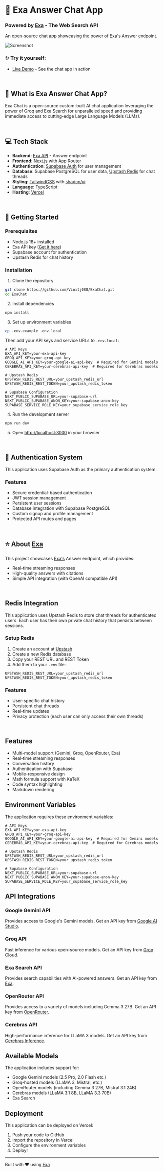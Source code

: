 # 💬 Exa Answer Chat App
### Powered by [Exa](https://exa.ai) - The Web Search API

An open-source chat app showcasing the power of Exa's Answer endpoint.

![Screenshot](https://imgur.com/RfS8wxi.jpg)

### ✨ Try it yourself:

- [Live Demo](https://exa-chat.vercel.app/) - See the chat app in action

<br>

## 🎯 What is Exa Answer Chat App?

Exa Chat is a open-source custom-built AI chat application leveraging the power of Groq and Exa Search for unparalleled speed and providing immediate access to cutting-edge Large Language Models (LLMs).



<br>

## 💻 Tech Stack
- **Backend**: [Exa API](https://exa.ai) - Answer endpoint
- **Frontend**: [Next.js](https://nextjs.org/docs) with App Router
- **Authentication**: [Supabase Auth](https://supabase.com/auth) for user management
- **Database**: Supabase PostgreSQL for user data, [Upstash Redis](https://upstash.com/) for chat threads
- **Styling**: [TailwindCSS](https://tailwindcss.com) with [shadcn/ui](https://ui.shadcn.com/)
- **Language**: TypeScript
- **Hosting**: [Vercel](https://vercel.com/)

<br>

## 🚀 Getting Started

### Prerequisites
- Node.js 18+ installed
- Exa API key ([Get it here](https://dashboard.exa.ai/api-keys))
- Supabase account for authentication
- Upstash Redis for chat history

### Installation

1. Clone the repository
```bash
git clone https://github.com/Vinitj088/ExaChat.git
cd ExaChat
```

2. Install dependencies
```bash
npm install
```

3. Set up environment variables
```bash
cp .env.example .env.local
```
Then add your API keys and service URLs to `.env.local`:
```
# API Keys
EXA_API_KEY=your-exa-api-key
GROQ_API_KEY=your-groq-api-key
GOOGLE_AI_API_KEY=your-google-ai-api-key  # Required for Gemini models
CEREBRAS_API_KEY=your-cerebras-api-key  # Required for Cerebras models

# Upstash Redis
UPSTASH_REDIS_REST_URL=your_upstash_redis_url
UPSTASH_REDIS_REST_TOKEN=your_upstash_redis_token

# Supabase Configuration
NEXT_PUBLIC_SUPABASE_URL=your-supabase-url
NEXT_PUBLIC_SUPABASE_ANON_KEY=your-supabase-anon-key
SUPABASE_SERVICE_ROLE_KEY=your_supabase_service_role_key
```

4. Run the development server
```bash
npm run dev
```

5. Open [http://localhost:3000](http://localhost:3000) in your browser

<br>

## 🔐 Authentication System

This application uses Supabase Auth as the primary authentication system:

### Features

- Secure credential-based authentication
- JWT session management
- Persistent user sessions
- Database integration with Supabase PostgreSQL
- Custom signup and profile management
- Protected API routes and pages


<br>

## ⭐ About [Exa](https://exa.ai)

This project showcases [Exa's](https://exa.ai) Answer endpoint, which provides:

* Real-time streaming responses
* High-quality answers with citations
* Simple API integration (with OpenAI compatible API)

<br>

## Redis Integration

This application uses Upstash Redis to store chat threads for authenticated users. Each user has their own private chat history that persists between sessions.

### Setup Redis

1. Create an account at [Upstash](https://upstash.com/)
2. Create a new Redis database
3. Copy your REST URL and REST Token
4. Add them to your `.env` file:

```
UPSTASH_REDIS_REST_URL=your_upstash_redis_url
UPSTASH_REDIS_REST_TOKEN=your_upstash_redis_token
```

### Features

- User-specific chat history
- Persistent chat threads
- Real-time updates
- Privacy protection (each user can only access their own threads)

<br>

## Features

- Multi-model support (Gemini, Groq, OpenRouter, Exa)
- Real-time streaming responses
- Conversation history
- Authentication with Supabase
- Mobile-responsive design
- Math formula support with KaTeX
- Code syntax highlighting
- Markdown rendering

## Environment Variables

The application requires these environment variables:

```
# API Keys
EXA_API_KEY=your-exa-api-key
GROQ_API_KEY=your-groq-api-key
GOOGLE_AI_API_KEY=your-google-ai-api-key  # Required for Gemini models
CEREBRAS_API_KEY=your-cerebras-api-key  # Required for Cerebras models

# Upstash Redis
UPSTASH_REDIS_REST_URL=your_upstash_redis_url
UPSTASH_REDIS_REST_TOKEN=your_upstash_redis_token

# Supabase Configuration
NEXT_PUBLIC_SUPABASE_URL=your-supabase-url
NEXT_PUBLIC_SUPABASE_ANON_KEY=your-supabase-anon-key
SUPABASE_SERVICE_ROLE_KEY=your_supabase_service_role_key
```

## API Integrations

### Google Gemini API
Provides access to Google's Gemini models. Get an API key from [Google AI Studio](https://aistudio.google.com/).

### Groq API
Fast inference for various open-source models. Get an API key from [Groq Cloud](https://console.groq.com/).

### Exa Search API
Provides search capabilities with AI-powered answers. Get an API key from [Exa](https://exa.ai/).

### OpenRouter API
Provides access to a variety of models including Gemma 3 27B. Get an API key from [OpenRouter](https://openrouter.ai/).

### Cerebras API
High-performance inference for LLaMA 3 models. Get an API key from [Cerebras Inference](https://inference.cerebras.ai/).

## Available Models

The application includes support for:

- Google Gemini models (2.5 Pro, 2.0 Flash etc.)
- Groq-hosted models (LLaMA 3, Mistral, etc.)
- OpenRouter models (including Gemma 3 27B, Mistral 3.1 24B)
- Cerebras models (LLaMA 3.1 8B, LLaMA 3.3 70B)
- Exa Search

## Deployment

This application can be deployed on Vercel:

1. Push your code to GitHub
2. Import the repository in Vercel
3. Configure the environment variables
4. Deploy!

---

Built with ❤️ using [Exa](https://exa.ai)
